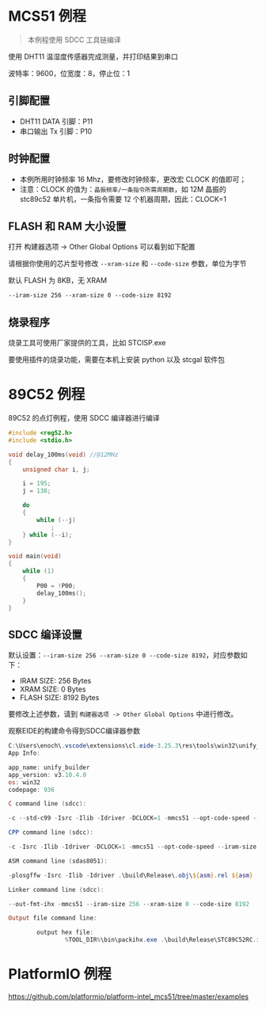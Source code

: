 
# MCS51 例程

> 本例程使用 SDCC 工具链编译

使用 DHT11 温湿度传感器完成测量，并打印结果到串口

波特率：9600，位宽度：8，停止位：1

## 引脚配置

 - DHT11 DATA 引脚：P11
 - 串口输出 Tx 引脚：P10

## 时钟配置

 - 本例所用时钟频率 16 Mhz，要修改时钟频率，更改宏 CLOCK 的值即可；
 - 注意：CLOCK 的值为：`晶振频率/一条指令所需周期数`，如 12M 晶振的 stc89c52 单片机，一条指令需要 12 个机器周期，因此：CLOCK=1

## FLASH 和 RAM 大小设置

打开 构建器选项 -> Other Global Options 可以看到如下配置

请根据你使用的芯片型号修改 `--xram-size` 和 `--code-size` 参数，单位为字节

默认 FLASH 为 8KB，无 XRAM

```txt
--iram-size 256 --xram-size 0 --code-size 8192
```

## 烧录程序

烧录工具可使用厂家提供的工具，比如 STCISP.exe

要使用插件的烧录功能，需要在本机上安装 python 以及 stcgal 软件包

# 89C52 例程

89C52 的点灯例程，使用 SDCC 编译器进行编译

```c
#include <reg52.h>
#include <stdio.h>

void delay_100ms(void) //@12MHz
{
    unsigned char i, j;

    i = 195;
    j = 138;

    do
    {
        while (--j)
            ;
    } while (--i);
}

void main(void)
{
    while (1)
    {
        P00 = !P00;
        delay_100ms();
    }
}
```

## SDCC 编译设置

默认设置：`--iram-size 256 --xram-size 0 --code-size 8192`，对应参数如下：

- IRAM  SIZE: 256  Bytes
- XRAM  SIZE: 0    Bytes
- FLASH SIZE: 8192 Bytes

要修改上述参数，请到 `构建器选项 -> Other Global Options` 中进行修改。

观察EIDE的构建命令得到SDCC编译器参数

```powershell
C:\Users\enoch\.vscode\extensions\cl.eide-3.25.3\res\tools\win32\unify_builder\unify_builder.exe -p d:\Github\STC89C52RC1\build\Release\builder.params --only-dump-args
App Info:

app_name: unify_builder
app_version: v3.10.4.0
os: win32
codepage: 936

C command line (sdcc):

-c --std-c99 -Isrc -Ilib -Idriver -DCLOCK=1 -mmcs51 --opt-code-speed --iram-size 256 --xram-size 0 --code-size 8192 -MMD -o .\build\Release\.obj\${c}.rel ${c}

CPP command line (sdcc):

-c -Isrc -Ilib -Idriver -DCLOCK=1 -mmcs51 --opt-code-speed --iram-size 256 --xram-size 0 --code-size 8192 -MMD -o .\build\Release\.obj\${cpp}.rel ${cpp}

ASM command line (sdas8051):

-plosgffw -Isrc -Ilib -Idriver .\build\Release\.obj\${asm}.rel ${asm}

Linker command line (sdcc):

--out-fmt-ihx -mmcs51 --iram-size 256 --xram-size 0 --code-size 8192

Output file command line:

        output hex file:
                %TOOL_DIR%\bin\packihx.exe .\build\Release\STC89C52RC.ihx>.\build\Release\STC89C52RC.hex
```

# PlatformIO 例程

https://github.com/platformio/platform-intel_mcs51/tree/master/examples
